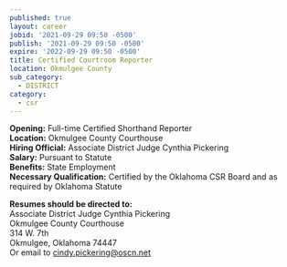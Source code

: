 ```yaml
---
published: true
layout: career
jobid: '2021-09-29 09:50 -0500'
publish: '2021-09-29 09:50 -0500'
expire: '2022-09-29 09:50 -0500'
title: Certified Courtroom Reporter
location: Okmulgee County
sub_category:
  - DISTRICT
category:
  - csr
---
```

**Opening:** Full-time Certified Shorthand Reporter   
**Location:** Okmulgee County Courthouse  
**Hiring Official:**  Associate District Judge Cynthia Pickering  
**Salary:** Pursuant to Statute  
**Benefits:** State Employment  
**Necessary Qualification:** Certified by the Oklahoma CSR Board and as required by Oklahoma Statute

**Resumes should be directed to:**  
Associate District Judge Cynthia Pickering  
Okmulgee County Courthouse  
314 W. 7th  
Okmulgee, Oklahoma 74447  
Or email to [cindy.pickering@oscn.net ](mailto:cindy.pickering@oscn.net)
